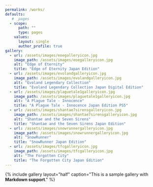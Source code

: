 ```yaml
---
permalink: /works/
defaults:
   # _pages
  - scope:
      path: ""
      type: pages
    values:
      layout: single
      author_profile: true
gallery:
  - url: /assets/images/eoegalleryicon.jpg
    image_path: /assets/images/eoegalleryicon.jpg
    alt: "Edge of Eternity"
    title: "Edge of Eternity Japan Edition"
  - url: /assets/images/evolandgalleryicon.jpg
    image_path: /assets/images/evolandgalleryicon.jpg
    alt: "Evoland Legendary Collection"
    title: "Evoland Legendary Collection Japan Digital Edition"
  - url: /assets/images/plaguetale1galleryicon.jpg
    image_path: /assets/images/plaguetale1galleryicon.jpg
    alt: "A Plague Tale - Innocence"
    title: "A Plague Tale - Innocence Japan Edition PS5"
  - url: /assets/images/shantae7sirensgalleryicon.jpg
    image_path: /assets/images/shantae7sirensgalleryicon.jpg
    alt: "Shantae and the Seven Sirens"
    title: "Shantae and the Seven Sirens Japan Edition"
  - url: /assets/images/snowrunnergalleryicon.jpg
    image_path: /assets/images/snowrunnergalleryicon.jpg
    alt: "SnowRunner"
    title: "SnowRunner Japan Edition"
  - url: /assets/images/tfcgalleryicon.jpg
    image_path: /assets/images/tfcgalleryicon.jpg
    alt: "The Forgotten City"
    title: "The Forgotten City Japan Edition"
---
```


{% include gallery layout="half" caption="This is a sample gallery with **Markdown support**." %}
